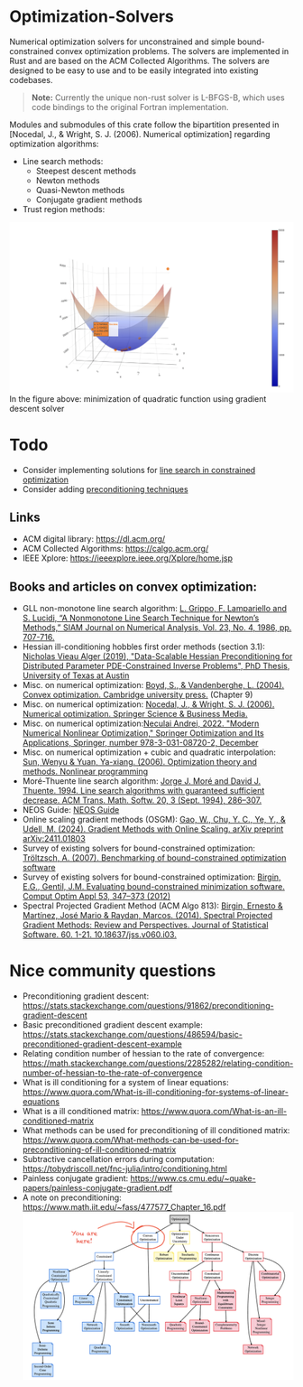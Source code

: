 # Optimization-Solvers

Numerical optimization solvers for unconstrained and simple bound-constrained convex optimization problems. The solvers are implemented in Rust and are based on the ACM Collected Algorithms. The solvers are designed to be easy to use and to be easily integrated into existing codebases. 

> **Note:** Currently the unique non-rust solver is L-BFGS-B, which uses code bindings to the original Fortran implementation.

Modules and submodules of this crate follow the bipartition presented in [Nocedal, J., & Wright, S. J. (2006). Numerical optimization] regarding optimization algorithms:
- Line search methods:
    - Steepest descent methods
    - Newton methods
    - Quasi-Newton methods
    - Conjugate gradient methods
- Trust region methods:


![Quadratic](assets/quadratic.png)
In the figure above: minimization of quadratic function using gradient descent solver


# Todo
- Consider implementing solutions for [line search in constrained optimization](https://scicomp.stackexchange.com/questions/7938/line-search-for-constrained-optimization)
- Consider adding [preconditioning techniques]()

## Links
- ACM digital library: https://dl.acm.org/
- ACM Collected Algorithms: https://calgo.acm.org/
- IEEE Xplore: https://ieeexplore.ieee.org/Xplore/home.jsp

## Books and articles on convex optimization:


- GLL non-monotone line search algorithm: [L. Grippo, F. Lampariello and S. Lucidi, “A Nonmonotone Line Search Technique for Newton’s Methods,” SIAM Journal on Numerical Analysis, Vol. 23, No. 4, 1986, pp. 707-716.](https://epubs.siam.org/doi/10.1137/0723046)
- Hessian ill-conditioning hobbles first order methods (section 3.1): [Nicholas Vieau Alger (2019), "Data-Scalable Hessian Preconditioning for
Distributed Parameter PDE-Constrained Inverse Problems", PhD Thesis, University of Texas at Austin](https://repositories.lib.utexas.edu/server/api/core/bitstreams/95072b2e-e489-4026-b5b9-11ab4e12fdd7/content)
- Misc. on numerical optimization: [Boyd, S., & Vandenberghe, L. (2004). Convex optimization. Cambridge university press.](https://web.stanford.edu/~boyd/cvxbook/) (Chapter 9)
- Misc. on numerical optimization: [Nocedal, J., & Wright, S. J. (2006). Numerical optimization. Springer Science & Business Media.](https://www.math.uci.edu/~qnie/Publications/NumericalOptimization.pdf) 
- Misc. on numerical optimization:[Neculai Andrei, 2022. "Modern Numerical Nonlinear Optimization," Springer Optimization and Its Applications, Springer, number 978-3-031-08720-2, December](https://link.springer.com/book/10.1007/978-3-031-08720-2)
- Misc. on numerical optimization + cubic and quadratic interpolation: [Sun, Wenyu & Yuan, Ya-xiang. (2006). Optimization theory and methods. Nonlinear programming](https://bayanbox.ir/view/1460469776013846613/Sun-Yuan-Optimization-theory.pdf)
- Moré-Thuente line search algorithm: [Jorge J. Moré and David J. Thuente. 1994. Line search algorithms with guaranteed sufficient decrease. ACM Trans. Math. Softw. 20, 3 (Sept. 1994), 286–307.](https://www.ii.uib.no/~lennart/drgrad/More1994.pdf)
- NEOS Guide: [NEOS Guide](https://neos-guide.org/guide/algorithms/)
- Online scaling gradient methods (OSGM): [Gao, W., Chu, Y. C., Ye, Y., & Udell, M. (2024). Gradient Methods with Online Scaling. arXiv preprint arXiv:2411.01803](https://arxiv.org/pdf/2411.01803)
- Survey of existing solvers for bound-constrained optimization: [Tröltzsch, A. (2007). Benchmarking of bound-constrained optimization software](https://www.cerfacs.fr/algor/reports/2007/WN_PA_07_143.pdf) 
- Survey of existing solvers for bound-constrained optimization: [Birgin, E.G., Gentil, J.M. Evaluating bound-constrained minimization software. Comput Optim Appl 53, 347–373 (2012)](https://www.ime.usp.br/%7Eegbirgin/publications/bg-bdseval.pdf)
- Spectral Projected Gradient Method (ACM Algo 813): [Birgin, Ernesto & Martínez, José Mario & Raydan, Marcos. (2014). Spectral Projected Gradient Methods: Review and Perspectives. Journal of Statistical Software. 60. 1-21. 10.18637/jss.v060.i03.](https://www.ime.usp.br/~egbirgin/publications/bmr5.pdf)

# Nice community questions

- Preconditioning gradient descent: https://stats.stackexchange.com/questions/91862/preconditioning-gradient-descent
- Basic preconditioned gradient descent example: https://stats.stackexchange.com/questions/486594/basic-preconditioned-gradient-descent-example
- Relating condition number of hessian to the rate of convergence: https://math.stackexchange.com/questions/2285282/relating-condition-number-of-hessian-to-the-rate-of-convergence
- What is ill conditioning for a system of linear equations: https://www.quora.com/What-is-ill-conditioning-for-systems-of-linear-equations
- What is a ill conditioned matrix: https://www.quora.com/What-is-an-ill-conditioned-matrix
- What methods can be used for preconditioning of ill conditioned matrix: https://www.quora.com/What-methods-can-be-used-for-preconditioning-of-ill-conditioned-matrix 
-  Subtractive cancellation errors during computation: https://tobydriscoll.net/fnc-julia/intro/conditioning.html
- Painless conjugate gradient: https://www.cs.cmu.edu/~quake-papers/painless-conjugate-gradient.pdf
- A note on preconditioning: https://www.math.iit.edu/~fass/477577_Chapter_16.pdf
![optim_family](assets/optim_family.png)
